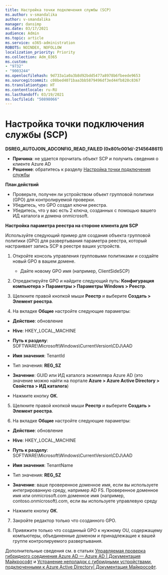 ```yaml
---
title: Настройка точки подключения службы (SCP)
ms.author: v-smandalika
author: v-smandalika
manager: dansimp
ms.date: 03/17/2021
audience: Admin
ms.topic: article
ms.service: o365-administration
ROBOTS: NOINDEX, NOFOLLOW
localization_priority: Priority
ms.collection: Adm_O365
ms.custom:
- "9732"
- "9003244"
ms.openlocfilehash: 9d733a1a0a3b8d92bdd5477a8978b6fbeede9653
ms.sourcegitcommit: c08bed4071baa3bb5879496df3ed44fb828c8367
ms.translationtype: HT
ms.contentlocale: ru-RU
ms.lasthandoff: 03/19/2021
ms.locfileid: "50898066"
---
```

# <a name="configure-service-connection-point-scp"></a>Настройка точки подключения службы (SCP)

**DSREG_AUTOJOIN_ADCONFIG_READ_FAILED (0x801c001d/-2145648611)**

- **Причина**: не удается прочитать объект SCP и получить сведения о клиенте Azure AD
- **Решение**: обратитесь к разделу [Настройка точки подключения службы](https://docs.microsoft.com/azure/active-directory/devices/hybrid-azuread-join-federated-domains#configure-hybrid-azure-ad-join)


**План действий**

- Проверьте, получен ли устройством объект групповой политики (GPO) для контролируемой проверки.
- Убедитесь, что GPO создал ключи реестра.
- Убедитесь, что у вас есть 2 ключа, созданных с помощью вашего ИД каталога и домена onmicrosoft.

**Настройка параметра реестра на стороне клиента для SCP**

Используйте следующий пример для создания объекта групповой политики (GPO) для развертывания параметра реестра, который настраивает запись SCP в реестре ваших устройств.

1. Откройте консоль управления групповыми политиками и создайте новый GPO в вашем домене.
     - Дайте новому GPO имя (например, ClientSideSCP)

2. Отредактируйте GPO и найдите следующий путь: **Конфигурация компьютера > Параметры > Параметры Windows > Реестр**.

3. Щелкните правой кнопкой мыши **Реестр** и выберите **Создать > Элемент реестра**.

4. На вкладке **Общие** настройте следующие параметры:
  
- **Действие**: обновление
    
- **Hive**: HKEY_LOCAL_MACHINE
    
- **Путь к разделу**: SOFTWARE\Microsoft\Windows\CurrentVersion\CDJ\AAD
    
- **Имя значения**: TenantId
    
- Тип значения: **REG_SZ**
    
- **Значение**: GUID или ИД каталога экземпляра Azure AD (это значение можно найти на портале **Azure > Azure Active Directory > Свойства > ИД каталога**)
 
- Нажмите кнопку **ОК**.
 
5. Щелкните правой кнопкой мыши **Реестр** и выберите **Создать > Элемент реестра**.

6. На вкладке **Общие** настройте следующие параметры:
  
- **Действие**: обновление
    
- **Hive**: HKEY_LOCAL_MACHINE
    
- **Путь к разделу**: SOFTWARE\Microsoft\Windows\CurrentVersion\CDJ\AAD
    
- **Имя значения**: TenantName
    
- Тип значения: **REG_SZ**
    
- **Значение**: ваше проверенное доменное имя, если вы используете интегрированную среду, например AD FS. Проверенное доменное имя или onmicrosoft.com доменное имя (например, contoso.onmicrosoft).com, если вы используете управлевую среду

- Нажмите кнопку **ОК**.

7. Закройте редактор только что созданного GPO.

8. Привяжите только что созданный GPO к нужному OU, содержащему компьютеры, объединенные доменом и принадлежащие к вашей группе контролируемого развертывания.

Дополнительные сведения см. в статьях [Управляемая проверка гибридного соединения Azure AD — Azure AD |  Документация Майкрософт](https://docs.microsoft.com/azure/active-directory/devices/hybrid-azuread-join-control) и [Устранение неполадок с гибридными устройствами, подключенными к Azure Active Directory| Документация Майкрософт](https://docs.microsoft.com/azure/active-directory/devices/troubleshoot-hybrid-join-windows-current).









